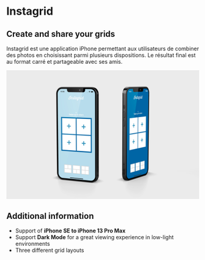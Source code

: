 # Instagrid
## Create and share your grids
Instagrid est une application iPhone permettant aux utilisateurs de combiner des photos en choisissant parmi plusieurs dispositions. Le résultat final est au format carré et partageable avec ses amis.

![](./screenshotReadmeMD.jpeg)

## Additional information
- Support of **iPhone SE to iPhone 13 Pro Max**
- Support **Dark Mode** for a great viewing experience in low-light environments
- Three different grid layouts
